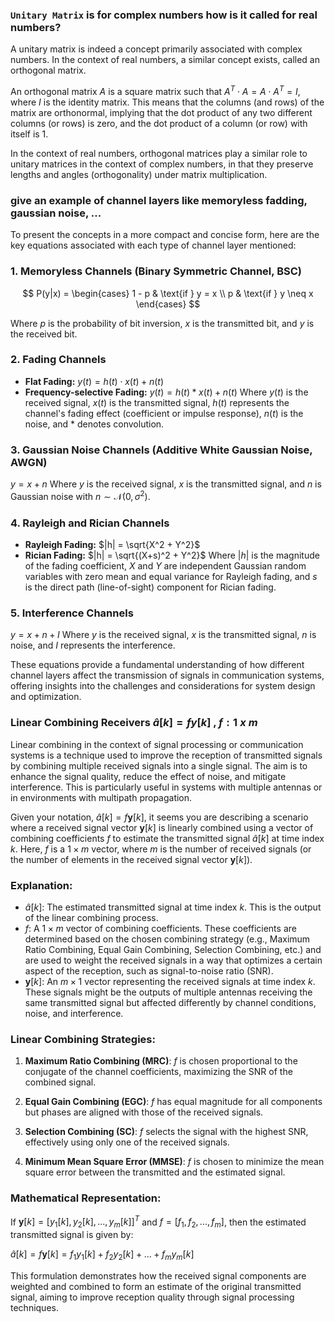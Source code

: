 ### `Unitary Matrix` is for complex numbers how is it called for real numbers?

A unitary matrix is indeed a concept primarily associated with complex numbers. In the context of real numbers, a similar concept exists, called an orthogonal matrix.

An orthogonal matrix $A$ is a square matrix such that $A^T \cdot A = A \cdot A^T = I$, where $I$ is the identity matrix. This means that the columns (and rows) of the matrix are orthonormal, implying that the dot product of any two different columns (or rows) is zero, and the dot product of a column (or row) with itself is 1.

In the context of real numbers, orthogonal matrices play a similar role to unitary matrices in the context of complex numbers, in that they preserve lengths and angles (orthogonality) under matrix multiplication.


### give an example of channel layers like memoryless fadding, gaussian noise, ...


To present the concepts in a more compact and concise form, here are the key equations associated with each type of channel layer mentioned:

### 1. **Memoryless Channels (Binary Symmetric Channel, BSC)**

$$
P(y|x) = \begin{cases} 
1 - p & \text{if } y = x \\
p & \text{if } y \neq x
\end{cases}
$$

Where $p$ is the probability of bit inversion, $x$ is the transmitted bit, and $y$ is the received bit.

### 2. **Fading Channels**
- **Flat Fading:** $y(t) = h(t) \cdot x(t) + n(t)$
- **Frequency-selective Fading:** $y(t) = h(t) * x(t) + n(t)$
Where $y(t)$ is the received signal, $x(t)$ is the transmitted signal, $h(t)$ represents the channel's fading effect (coefficient or impulse response), $n(t)$ is the noise, and $*$ denotes convolution.

### 3. **Gaussian Noise Channels (Additive White Gaussian Noise, AWGN)**
$y = x + n$
Where $y$ is the received signal, $x$ is the transmitted signal, and $n$ is Gaussian noise with $n \sim \mathcal{N}(0, \sigma^2)$.

### 4. **Rayleigh and Rician Channels**
- **Rayleigh Fading:** $|h| = \sqrt{X^2 + Y^2}$
- **Rician Fading:** $|h| = \sqrt{(X+s)^2 + Y^2}$
Where $|h|$ is the magnitude of the fading coefficient, $X$ and $Y$ are independent Gaussian random variables with zero mean and equal variance for Rayleigh fading, and $s$ is the direct path (line-of-sight) component for Rician fading.

### 5. **Interference Channels**
$y = x + n + I$
Where $y$ is the received signal, $x$ is the transmitted signal, $n$ is noise, and $I$ represents the interference.

These equations provide a fundamental understanding of how different channel layers affect the transmission of signals in communication systems, offering insights into the challenges and considerations for system design and optimization.

### Linear Combining Receivers $\hat{a}[k] = fy[k]$ , $f : 1 \; x \; m$

Linear combining in the context of signal processing or communication systems is a technique used to improve the reception of transmitted signals by combining multiple received signals into a single signal. The aim is to enhance the signal quality, reduce the effect of noise, and mitigate interference. This is particularly useful in systems with multiple antennas or in environments with multipath propagation.

Given your notation, $\hat{a}[k] = f\mathbf{y}[k]$, it seems you are describing a scenario where a received signal vector $\mathbf{y}[k]$ is linearly combined using a vector of combining coefficients $f$ to estimate the transmitted signal $\hat{a}[k]$ at time index $k$. Here, $f$ is a $1 \times m$ vector, where $m$ is the number of received signals (or the number of elements in the received signal vector $\mathbf{y}[k]$).

### Explanation:

- $\hat{a}[k]$: The estimated transmitted signal at time index $k$. This is the output of the linear combining process.
- $f$: A $1 \times m$ vector of combining coefficients. These coefficients are determined based on the chosen combining strategy (e.g., Maximum Ratio Combining, Equal Gain Combining, Selection Combining, etc.) and are used to weight the received signals in a way that optimizes a certain aspect of the reception, such as signal-to-noise ratio (SNR).
- $\mathbf{y}[k]$: An $m \times 1$ vector representing the received signals at time index $k$. These signals might be the outputs of multiple antennas receiving the same transmitted signal but affected differently by channel conditions, noise, and interference.

### Linear Combining Strategies:

1. **Maximum Ratio Combining (MRC)**: $f$ is chosen proportional to the conjugate of the channel coefficients, maximizing the SNR of the combined signal.

2. **Equal Gain Combining (EGC)**: $f$ has equal magnitude for all components but phases are aligned with those of the received signals.

3. **Selection Combining (SC)**: $f$ selects the signal with the highest SNR, effectively using only one of the received signals.

4. **Minimum Mean Square Error (MMSE)**: $f$ is chosen to minimize the mean square error between the transmitted and the estimated signal.

### Mathematical Representation:

If $\mathbf{y}[k] = [y_1[k], y_2[k], ..., y_m[k]]^T$ and $f = [f_1, f_2, ..., f_m]$, then the estimated transmitted signal is given by:

$\hat{a}[k] = f\mathbf{y}[k] = f_1y_1[k] + f_2y_2[k] + \dots + f_my_m[k]$

This formulation demonstrates how the received signal components are weighted and combined to form an estimate of the original transmitted signal, aiming to improve reception quality through signal processing techniques.
